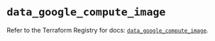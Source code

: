 # `data_google_compute_image`

Refer to the Terraform Registry for docs: [`data_google_compute_image`](https://registry.terraform.io/providers/hashicorp/google/6.42.0/docs/data-sources/compute_image).
